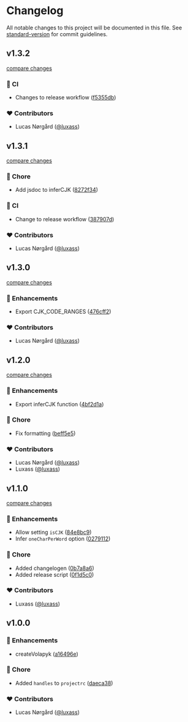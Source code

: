# Changelog

All notable changes to this project will be documented in this file. See [standard-version](https://github.com/conventional-changelog/standard-version) for commit guidelines.

## v1.3.2

[compare changes](https://github.com/luxass/volapyk/compare/v1.3.1...v1.3.2)

### 🤖 CI

- Changes to release workflow ([f5355db](https://github.com/luxass/volapyk/commit/f5355db))

### ❤️ Contributors

- Lucas Nørgård ([@luxass](http://github.com/luxass))

## v1.3.1

[compare changes](https://github.com/luxass/volapyk/compare/v1.3.0...v1.3.1)

### 🏡 Chore

- Add jsdoc to inferCJK ([8272f34](https://github.com/luxass/volapyk/commit/8272f34))

### 🤖 CI

- Change to release workflow ([387907d](https://github.com/luxass/volapyk/commit/387907d))

### ❤️ Contributors

- Lucas Nørgård ([@luxass](http://github.com/luxass))

## v1.3.0

[compare changes](https://github.com/luxass/volapyk/compare/v1.2.0...v1.3.0)

### 🚀 Enhancements

- Export CJK_CODE_RANGES ([476cff2](https://github.com/luxass/volapyk/commit/476cff2))

### ❤️ Contributors

- Lucas Nørgård ([@luxass](http://github.com/luxass))

## v1.2.0

[compare changes](https://github.com/luxass/volapyk/compare/v1.1.0...v1.2.0)

### 🚀 Enhancements

- Export inferCJK function ([4bf2d1a](https://github.com/luxass/volapyk/commit/4bf2d1a))

### 🏡 Chore

- Fix formatting ([beff5e5](https://github.com/luxass/volapyk/commit/beff5e5))

### ❤️ Contributors

- Lucas Nørgård ([@luxass](http://github.com/luxass))
- Luxass ([@luxass](http://github.com/luxass))

## v1.1.0

[compare changes](https://github.com/luxass/volapyk/compare/v1.0.0...v1.1.0)

### 🚀 Enhancements

- Allow setting `isCJK` ([84e8bc9](https://github.com/luxass/volapyk/commit/84e8bc9))
- Infer `oneCharPerWord` option ([0279112](https://github.com/luxass/volapyk/commit/0279112))

### 🏡 Chore

- Added changelogen ([0b7a8a6](https://github.com/luxass/volapyk/commit/0b7a8a6))
- Added release script ([0f1d5c0](https://github.com/luxass/volapyk/commit/0f1d5c0))

### ❤️ Contributors

- Luxass ([@luxass](http://github.com/luxass))

## v1.0.0


### 🚀 Enhancements

- createVolapyk ([a16496e](https://github.com/luxass/volapyk/commit/a16496e))

### 🏡 Chore

- Added `handles` to `projectrc` ([daeca38](https://github.com/luxass/volapyk/commit/daeca38))

### ❤️ Contributors

- Lucas Nørgård ([@luxass](http://github.com/luxass))

